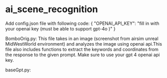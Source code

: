 # ai_scene_recognition

Add config.json file with following code:
{
    "OPENAI_API_KEY": "fill in with your openai key (must be able to support gpt-4o )"
}

BomboOrig.py:
This file takes in an image (screenshot from airsim unreal MidWestWorld environment) and analyzes the image using openai api.This file also includes functions to extract the keywords and coordinates from the response to the given prompt. Make sure to use your gpt 4 openai api key.

baseGpt.py: